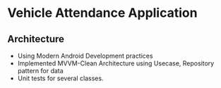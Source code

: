 # Vehicle Attendance Application




## Architecture

 - Using Modern Android Development practices
 - Implemented MVVM-Clean Architecture using Usecase, Repository pattern for data
 - Unit tests for several classes.


